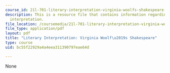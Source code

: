 ```yaml
---
course_id: 21l-701-literary-interpretation-virginia-woolfs-shakespeare-spring-2001
description: This is a resource file that contains information regarding literary
  interpretation.
file_location: /coursemedia/21l-701-literary-interpretation-virginia-woolfs-shakespeare-spring-2001/bc55f22929a4a4eea311390797eae64d_MIT21L_701S01_vwsh2001.pdf
file_type: application/pdf
layout: pdf
title: "Literary Interpretation: Virginia Woolf\u2019s Shakespeare"
type: course
uid: bc55f22929a4a4eea311390797eae64d

---
```

None